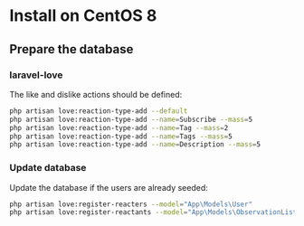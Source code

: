 # Install on CentOS 8

## Prepare the database

### laravel-love

The like and dislike actions should be defined:

```bash
php artisan love:reaction-type-add --default
php artisan love:reaction-type-add --name=Subscribe --mass=5
php artisan love:reaction-type-add --name=Tag --mass=2
php artisan love:reaction-type-add --name=Tags --mass=5
php artisan love:reaction-type-add --name=Description --mass=5
```

### Update database

Update the database if the users are already seeded:

```bash
php artisan love:register-reacters --model="App\Models\User"
php artisan love:register-reactants --model="App\Models\ObservationList"
```
